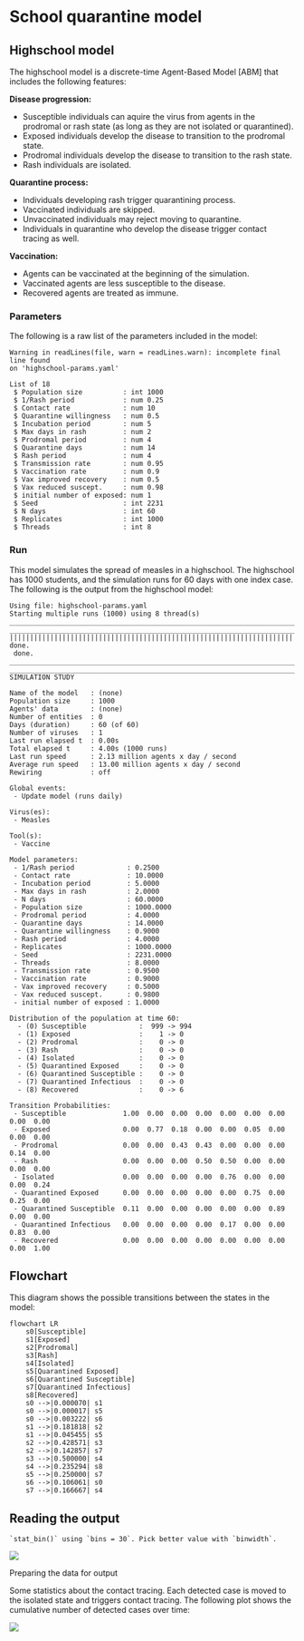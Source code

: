 # School quarantine model


## Highschool model

The highschool model is a discrete-time Agent-Based Model \[ABM\] that
includes the following features:

**Disease progression:**

- Susceptible individuals can aquire the virus from agents in the
  prodromal or rash state (as long as they are not isolated or
  quarantined).
- Exposed individuals develop the disease to transition to the prodromal
  state.
- Prodromal individuals develop the disease to transition to the rash
  state.
- Rash individuals are isolated.

**Quarantine process:**

- Individuals developing rash trigger quarantining process.
- Vaccinated individuals are skipped.
- Unvaccinated individuals may reject moving to quarantine.
- Individuals in quarantine who develop the disease trigger contact
  tracing as well.

**Vaccination:**

- Agents can be vaccinated at the beginning of the simulation.
- Vaccinated agents are less susceptible to the disease.
- Recovered agents are treated as immune.

### Parameters

The following is a raw list of the parameters included in the model:

    Warning in readLines(file, warn = readLines.warn): incomplete final line found
    on 'highschool-params.yaml'

    List of 18
     $ Population size          : int 1000
     $ 1/Rash period            : num 0.25
     $ Contact rate             : num 10
     $ Quarantine willingness   : num 0.5
     $ Incubation period        : num 5
     $ Max days in rash         : num 2
     $ Prodromal period         : num 4
     $ Quarantine days          : num 14
     $ Rash period              : num 4
     $ Transmission rate        : num 0.95
     $ Vaccination rate         : num 0.9
     $ Vax improved recovery    : num 0.5
     $ Vax reduced suscept.     : num 0.98
     $ initial number of exposed: num 1
     $ Seed                     : int 2231
     $ N days                   : int 60
     $ Replicates               : int 1000
     $ Threads                  : int 8

### Run

This model simulates the spread of measles in a highschool. The
highschool has 1000 students, and the simulation runs for 60 days with
one index case. The following is the output from the highschool model:

    Using file: highschool-params.yaml
    Starting multiple runs (1000) using 8 thread(s)
    _________________________________________________________________________
    _________________________________________________________________________
    ||||||||||||||||||||||||||||||||||||||||||||||||||||||||||||||||||||||||| done.
     done.
    ________________________________________________________________________________
    ________________________________________________________________________________
    SIMULATION STUDY

    Name of the model   : (none)
    Population size     : 1000
    Agents' data        : (none)
    Number of entities  : 0
    Days (duration)     : 60 (of 60)
    Number of viruses   : 1
    Last run elapsed t  : 0.00s
    Total elapsed t     : 4.00s (1000 runs)
    Last run speed      : 2.13 million agents x day / second
    Average run speed   : 13.00 million agents x day / second
    Rewiring            : off

    Global events:
     - Update model (runs daily)

    Virus(es):
     - Measles

    Tool(s):
     - Vaccine

    Model parameters:
     - 1/Rash period             : 0.2500
     - Contact rate              : 10.0000
     - Incubation period         : 5.0000
     - Max days in rash          : 2.0000
     - N days                    : 60.0000
     - Population size           : 1000.0000
     - Prodromal period          : 4.0000
     - Quarantine days           : 14.0000
     - Quarantine willingness    : 0.9000
     - Rash period               : 4.0000
     - Replicates                : 1000.0000
     - Seed                      : 2231.0000
     - Threads                   : 8.0000
     - Transmission rate         : 0.9500
     - Vaccination rate          : 0.9000
     - Vax improved recovery     : 0.5000
     - Vax reduced suscept.      : 0.9800
     - initial number of exposed : 1.0000

    Distribution of the population at time 60:
      - (0) Susceptible             :  999 -> 994
      - (1) Exposed                 :    1 -> 0
      - (2) Prodromal               :    0 -> 0
      - (3) Rash                    :    0 -> 0
      - (4) Isolated                :    0 -> 0
      - (5) Quarantined Exposed     :    0 -> 0
      - (6) Quarantined Susceptible :    0 -> 0
      - (7) Quarantined Infectious  :    0 -> 0
      - (8) Recovered               :    0 -> 6

    Transition Probabilities:
     - Susceptible              1.00  0.00  0.00  0.00  0.00  0.00  0.00  0.00  0.00
     - Exposed                  0.00  0.77  0.18  0.00  0.00  0.05  0.00  0.00  0.00
     - Prodromal                0.00  0.00  0.43  0.43  0.00  0.00  0.00  0.14  0.00
     - Rash                     0.00  0.00  0.00  0.50  0.50  0.00  0.00  0.00  0.00
     - Isolated                 0.00  0.00  0.00  0.00  0.76  0.00  0.00  0.00  0.24
     - Quarantined Exposed      0.00  0.00  0.00  0.00  0.00  0.75  0.00  0.25  0.00
     - Quarantined Susceptible  0.11  0.00  0.00  0.00  0.00  0.00  0.89  0.00  0.00
     - Quarantined Infectious   0.00  0.00  0.00  0.00  0.17  0.00  0.00  0.83  0.00
     - Recovered                0.00  0.00  0.00  0.00  0.00  0.00  0.00  0.00  1.00

## Flowchart

This diagram shows the possible transitions between the states in the
model:

``` mermaid
flowchart LR
    s0[Susceptible]
    s1[Exposed]
    s2[Prodromal]
    s3[Rash]
    s4[Isolated]
    s5[Quarantined Exposed]
    s6[Quarantined Susceptible]
    s7[Quarantined Infectious]
    s8[Recovered]
    s0 -->|0.000070| s1
    s0 -->|0.000017| s5
    s0 -->|0.003222| s6
    s1 -->|0.181818| s2
    s1 -->|0.045455| s5
    s2 -->|0.428571| s3
    s2 -->|0.142857| s7
    s3 -->|0.500000| s4
    s4 -->|0.235294| s8
    s5 -->|0.250000| s7
    s6 -->|0.106061| s0
    s7 -->|0.166667| s4
```

## Reading the output

    `stat_bin()` using `bins = 30`. Pick better value with `binwidth`.

![](README_files/figure-commonmark/reading-history-1.png)

Preparing the data for output

Some statistics about the contact tracing. Each detected case is moved
to the isolated state and triggers contact tracing. The following plot
shows the cumulative number of detected cases over time:

![](README_files/figure-commonmark/contact-tracing-1.png)
